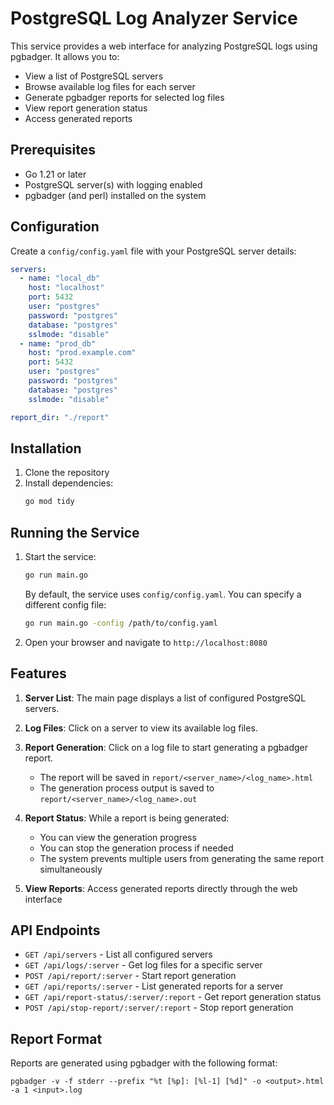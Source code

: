# PostgreSQL Log Analyzer Service

This service provides a web interface for analyzing PostgreSQL logs using pgbadger. It allows you to:
- View a list of PostgreSQL servers
- Browse available log files for each server
- Generate pgbadger reports for selected log files
- View report generation status
- Access generated reports

## Prerequisites

- Go 1.21 or later
- PostgreSQL server(s) with logging enabled
- pgbadger (and perl) installed on the system

## Configuration

Create a `config/config.yaml` file with your PostgreSQL server details:

```yaml
servers:
  - name: "local_db"
    host: "localhost"
    port: 5432
    user: "postgres"
    password: "postgres"
    database: "postgres"
    sslmode: "disable"
  - name: "prod_db"
    host: "prod.example.com"
    port: 5432
    user: "postgres"
    password: "postgres"
    database: "postgres"
    sslmode: "disable"

report_dir: "./report"
```

## Installation

1. Clone the repository
2. Install dependencies:
   ```bash
   go mod tidy
   ```

## Running the Service

1. Start the service:
   ```bash
   go run main.go
   ```
   By default, the service uses `config/config.yaml`. You can specify a different config file:
   ```bash
   go run main.go -config /path/to/config.yaml
   ```

2. Open your browser and navigate to `http://localhost:8080`

## Features

1. **Server List**: The main page displays a list of configured PostgreSQL servers.

2. **Log Files**: Click on a server to view its available log files.

3. **Report Generation**: Click on a log file to start generating a pgbadger report.
   - The report will be saved in `report/<server_name>/<log_name>.html`
   - The generation process output is saved to `report/<server_name>/<log_name>.out`

4. **Report Status**: While a report is being generated:
   - You can view the generation progress
   - You can stop the generation process if needed
   - The system prevents multiple users from generating the same report simultaneously

5. **View Reports**: Access generated reports directly through the web interface

## API Endpoints

- `GET /api/servers` - List all configured servers
- `GET /api/logs/:server` - Get log files for a specific server
- `POST /api/report/:server` - Start report generation
- `GET /api/reports/:server` - List generated reports for a server
- `GET /api/report-status/:server/:report` - Get report generation status
- `POST /api/stop-report/:server/:report` - Stop report generation

## Report Format

Reports are generated using pgbadger with the following format:
```
pgbadger -v -f stderr --prefix "%t [%p]: [%l-1] [%d]" -o <output>.html -a 1 <input>.log
```
